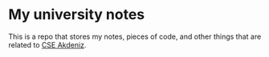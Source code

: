 # My university notes

This is a repo that stores my notes, pieces of code, and other things that are related to [CSE Akdeniz](http://cse.akdeniz.edu.tr/).
